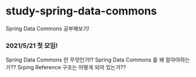 # study-spring-data-commons
Spring Data Commons 공부해보기!


### 2021/5/21 첫 모임!
Spring Data Commons 란 무엇인가!?
Spring Data Commons 를 왜 알아야하는가??
Srping Reference 구조는 어떻게 되어 있는가??
